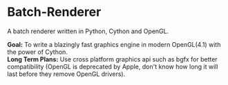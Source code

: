 # Batch-Renderer
A batch renderer written in Python, Cython and OpenGL.

__Goal:__ To write a blazingly fast graphics engine in modern OpenGL(4.1) with the power of Cython.\
__Long Term Plans:__ Use cross platform graphics api such as bgfx for better compatibility (OpenGL is deprecated by Apple, don't know how long it will last before they remove OpenGL drivers).

